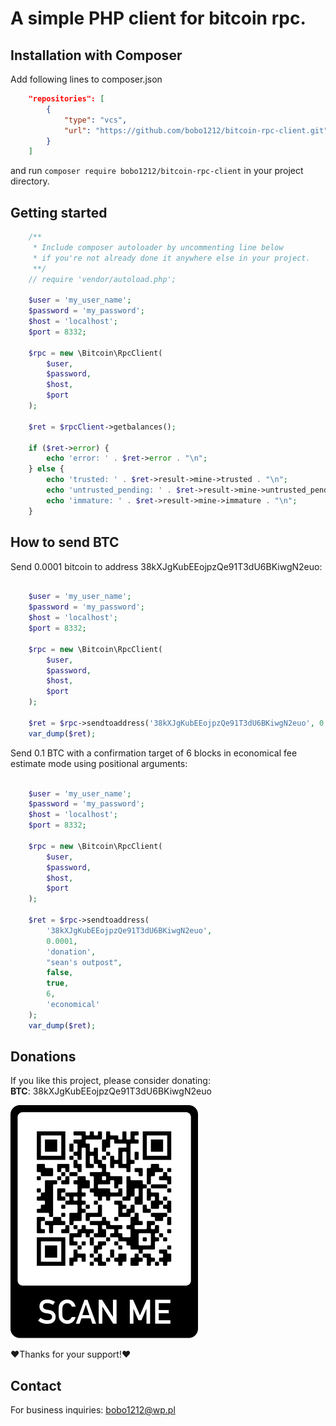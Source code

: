 # A simple PHP client for bitcoin rpc.

## Installation with Composer

Add following lines to composer.json
```json
    "repositories": [
        {
            "type": "vcs",
            "url": "https://github.com/bobo1212/bitcoin-rpc-client.git"
        }
    ]
```

and run ```composer require bobo1212/bitcoin-rpc-client``` in your project directory.

## Getting started

```php
    /**
     * Include composer autoloader by uncommenting line below
     * if you're not already done it anywhere else in your project.
     **/
    // require 'vendor/autoload.php';
    
    $user = 'my_user_name';
    $password = 'my_password';
    $host = 'localhost';
    $port = 8332;
    
    $rpc = new \Bitcoin\RpcClient(
        $user,
        $password,
        $host,
        $port
    );
    
    $ret = $rpcClient->getbalances();
    
    if ($ret->error) {
        echo 'error: ' . $ret->error . "\n";
    } else {
        echo 'trusted: ' . $ret->result->mine->trusted . "\n";
        echo 'untrusted_pending: ' . $ret->result->mine->untrusted_pending . "\n";
        echo 'immature: ' . $ret->result->mine->immature . "\n";
    }
```
## How to send BTC
Send 0.0001 bitcoin to address 38kXJgKubEEojpzQe91T3dU6BKiwgN2euo:
```php

    $user = 'my_user_name';
    $password = 'my_password';
    $host = 'localhost';
    $port = 8332;
    
    $rpc = new \Bitcoin\RpcClient(
        $user,
        $password,
        $host,
        $port
    );
    
    $ret = $rpc->sendtoaddress('38kXJgKubEEojpzQe91T3dU6BKiwgN2euo', 0.0001);
    var_dump($ret);
```
Send 0.1 BTC with a confirmation target of 6 blocks in economical fee estimate mode using positional arguments:
```php

    $user = 'my_user_name';
    $password = 'my_password';
    $host = 'localhost';
    $port = 8332;
    
    $rpc = new \Bitcoin\RpcClient(
        $user,
        $password,
        $host,
        $port
    );
    
    $ret = $rpc->sendtoaddress(
        '38kXJgKubEEojpzQe91T3dU6BKiwgN2euo',
        0.0001,
        'donation',
        "sean's outpost",
        false,
        true,
        6,
        'economical'
    );
    var_dump($ret);
```
## Donations
If you like this project, please consider donating:<br>
**BTC**: 38kXJgKubEEojpzQe91T3dU6BKiwgN2euo<br>
<p>
  <img src="assets/qrcode.png">
</p>
❤Thanks for your support!❤


## Contact
For business inquiries: bobo1212@wp.pl